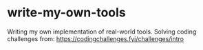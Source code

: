 # write-my-own-tools
Writing my own implementation of real-world tools. Solving coding challenges from: https://codingchallenges.fyi/challenges/intro
